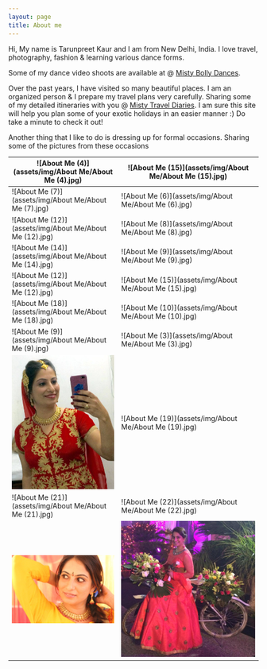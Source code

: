 ```yaml
---
layout: page
title: About me
---
```


Hi, My name is Tarunpreet Kaur and I am from New Delhi, India. I love travel, photography, fashion & learning various dance forms.

Some of my dance video shoots are available at @ [Misty Bolly Dances](https://tarunpreetkaur.com/Misty-Bolly-Dances.html).

Over the past years, I have visited so many beautiful places. I am an organized person & I prepare my travel plans very carefully. Sharing some of my detailed itineraries with you @ [Misty Travel Diaries](https://tarunpreetkaur.com/Misty-Travel-Diaries.html). I am sure this site will help you plan some of your exotic holidays in an easier manner :) Do take a minute to check it out!

Another thing that I like to do is dressing up for formal occasions. Sharing some of the pictures from these occasions

| ![About Me (4)](assets/img/About Me/About Me (4).jpg)        | ![About Me (15)](assets/img/About Me/About Me (15).jpg)      |
| ------------------------------------------------------------ | ------------------------------------------------------------ |
| ![About Me (7)](assets/img/About Me/About Me (7).jpg)        | ![About Me (6)](assets/img/About Me/About Me (6).jpg)        |
| ![About Me (12)](assets/img/About Me/About Me (12).jpg)      | ![About Me (8)](assets/img/About Me/About Me (8).jpg)        |
| ![About Me (14)](assets/img/About Me/About Me (14).jpg)      | ![About Me (9)](assets/img/About Me/About Me (9).jpg)        |
| ![About Me (12)](assets/img/About Me/About Me (12).jpg)      | ![About Me (15)](assets/img/About Me/About Me (15).jpg)      |
| ![About Me (18)](assets/img/About Me/About Me (18).jpg)      | ![About Me (10)](assets/img/About Me/About Me (10).jpg)      |
| ![About Me (9)](assets/img/About Me/About Me (9).jpg)        | ![About Me (3)](assets/img/About Me/About Me (3).jpg)        |
| <img src="assets/img/About Me/About Me (20).jpg" alt="About Me (20)" style="zoom:150%;" /> | ![About Me (19)](assets/img/About Me/About Me (19).jpg)      |
| ![About Me (21)](assets/img/About Me/About Me (21).jpg)      | ![About Me (22)](assets/img/About Me/About Me (22).jpg)      |
| <img src="assets/img/About Me/About Me (17).jpg" alt="About Me (17)" style="zoom:50%;" /> | <img src="assets/img/About Me/About Me (16).jpg" alt="About Me (16)" style="zoom:200%;" /> |
